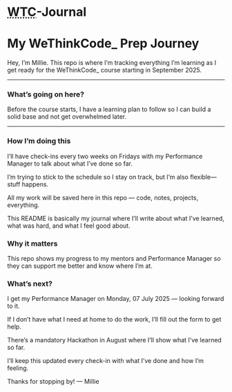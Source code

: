 # <abbr title="We Think Code_">WTC</abbr>-Journal
<h1>My WeThinkCode_ Prep Journey</h1>
<p>Hey, I’m Millie. This repo is where I’m tracking everything I’m learning as I get ready for the WeThinkCode_ course starting in September 2025.
<hr>
<h3>What’s going on here?</h3>
Before the course starts, I have a learning plan to follow so I can build a solid base and not get overwhelmed later.
<hr>
<h3>How I’m doing this</h3>
I’ll have check-ins every two weeks on Fridays with my Performance Manager to talk about what I’ve done so far.

I’m trying to stick to the schedule so I stay on track, but I’m also flexible—stuff happens.

All my work will be saved here in this repo — code, notes, projects, everything.

This README is basically my journal where I’ll write about what I’ve learned, what was hard, and what I feel good about.

<h3>Why it matters</h3>
This repo shows my progress to my mentors and Performance Manager so they can support me better and know where I’m at.

<h3>What’s next?</h3>
I get my Performance Manager on Monday, 07 July 2025 — looking forward to it.

If I don’t have what I need at home to do the work, I’ll fill out the form to get help.

There’s a mandatory Hackathon in August where I’ll show what I’ve learned so far.

I’ll keep this updated every check-in with what I’ve done and how I’m feeling.

Thanks for stopping by!
— Millie</p>
